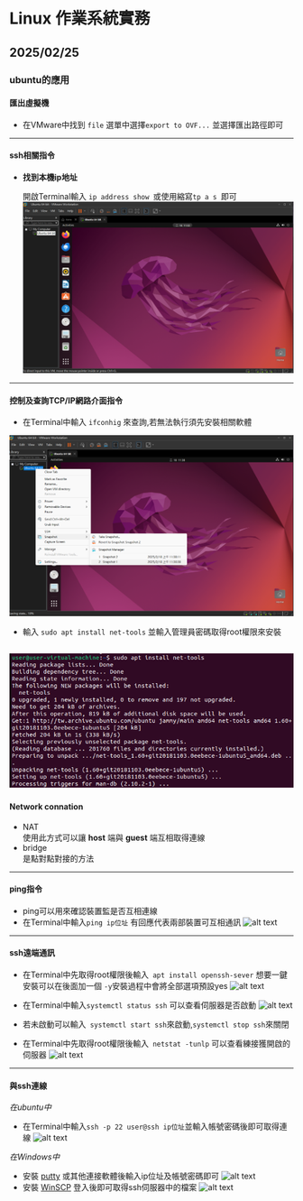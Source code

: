 # Linux 作業系統實務 

## 2025/02/25

### ubuntu的應用
#### 匯出虛擬機

+   在VMware中找到 ```file``` 選單中選擇```export to OVF...``` 並選擇匯出路徑即可
---
#### ssh相關指令
 
+ **找到本機ip地址**

     開啟Terminal輸入 ```ip address show ```或使用縮寫```tp a s ```即可   
    ![查看本機 IP 的截圖](20250218/螢幕擷取畫面%202025-02-18%20110336.png)
---
#### 控制及查詢TCP/IP網路介面指令
  + 在Terminal中輸入 ```ifconhig``` 來查詢,若無法執行須先安裝相關軟體
  
   ![alt text](<20250218/螢幕擷取畫面 2025-02-18 113839.png>)
  
  + 輸入 ```sudo apt install net-tools``` 並輸入管理員密碼取得root權限來安裝
   
   ![alt text](<20250225/螢幕擷取畫面 2025-02-25 104147.png>)
---
#### Network connation

+ NAT  
  使用此方式可以讓 **host** 端與 **guest** 端互相取得連線
+ bridge  
  是點對點對接的方法
--- 

#### ping指令

+ ping可以用來確認裝置監是否互相連線
+ 在Terminal中輸入```ping ip位址``` 有回應代表兩部裝置可互相通訊
  ![alt text](<../markdown-notes/20250225/螢幕擷取畫面 2025-02-25 103432.png>)
---

#### ssh遠端通訊
+ 在Terminal中先取得root權限後輸入``` apt install openssh-sever``` 想要一鍵安裝可以在後面加一個 ```-y```安裝過程中會將全部選項預設yes
 ![alt text](<../markdown-notes/20250225/螢幕擷取畫面 2025-02-25 111229.png>)
+ 在Terminal中輸入```systemctl status ssh``` 可以查看伺服器是否啟動
  ![alt text](<../markdown-notes/20250225/螢幕擷取畫面 2025-02-25 111304.png>)
+ 若未啟動可以輸入``` systemctl start ssh```來啟動,```systemctl stop ssh```來關閉  
    
+ 在Terminal中先取得root權限後輸入``` netstat -tunlp``` 可以查看練接獲開啟的伺服器
 ![alt text](<../markdown-notes/20250225/螢幕擷取畫面 2025-02-25 111426.png>)
---
#### 與ssh連線
*在ubuntu中*
+ 在Terminal中輸入```ssh -p 22 user@ssh ip位址```並輸入帳號密碼後即可取得連線
  ![alt text](<../markdown-notes/20250225/螢幕擷取畫面 2025-02-25 113748.png>)
  
*在Windows中* 
+ 安裝 [putty](https://www.putty.org/) 或其他連接軟體後輸入ip位址及帳號密碼即可
 ![alt text](<../markdown-notes/20250225/螢幕擷取畫面 2025-02-25 112856.png>)
+ 安裝 [WinSCP](https://winscp.net/eng/download.php) 登入後即可取得ssh伺服器中的檔案
  ![alt text](<../markdown-notes/20250225/螢幕擷取畫面 2025-02-25 120549.png>)




 
  

[def]: </ubuntu_vt/筆記/20250225/螢幕擷取畫面 2025-02-25 100310.png>